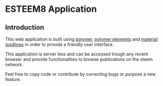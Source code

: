 # ESTEEM8 Application

## Introduction
This web application is built using [polymer](https://www.polymer-project.org/1.0/), [polymer elements](https://elements.polymer-project.org/) and [material guidlines](https://material.io/guidelines/) in order to provide a friendly user interface.

This application is server less and can be accessed trough any recent browser and provide functionalities to browse publications on the steem network.

Feel free to copy code or contribute by correcting bugs or purpose a new feature.
